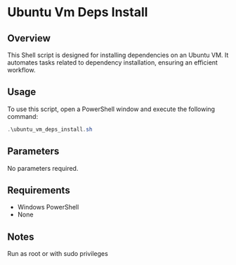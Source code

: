 
# Ubuntu Vm Deps Install

## Overview
This Shell script is designed for installing dependencies on an Ubuntu VM. It automates tasks related to dependency installation, ensuring an efficient workflow.

## Usage
To use this script, open a PowerShell window and execute the following command:

```powershell
.\ubuntu_vm_deps_install.sh
```

## Parameters
No parameters required.

## Requirements
- Windows PowerShell
- None

## Notes
Run as root or with sudo privileges

